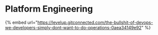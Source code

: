 # Platform Engineering

{% embed url="https://levelup.gitconnected.com/the-bullshit-of-devops-we-developers-simply-dont-want-to-do-operations-0aea34149e92" %}
